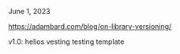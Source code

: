 June 1, 2023

https://adambard.com/blog/on-library-versioning/

v1.0: helios vesting testing template
